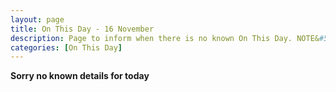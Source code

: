 ```yaml
---
layout: page
title: On This Day - 16 November
description: Page to inform when there is no known On This Day. NOTE&#58; There may still be comments.
categories: [On This Day]
---
```


**Sorry no known details for today**

